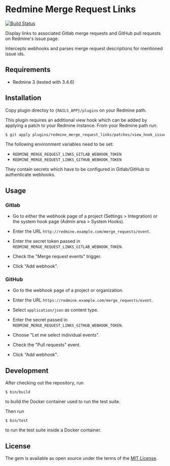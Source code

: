 # Redmine Merge Request Links

[![Build Status](https://travis-ci.org/tf/redmine_merge_request_links.svg?branch=master)](https://travis-ci.org/tf/redmine_merge_request_links)

Display links to associated Gitlab merge requests and GitHub pull
requests on Redmine's issue page.

Intercepts webhooks and parses merge request descriptions for
mentioned issue ids.

## Requirements

* Redmine 3 (tested with 3.4.6)

## Installation

Copy plugin directoy to `{RAILS_APP}/plugins` on your Redmine path.

This plugin requires an additional view hook which can be added by
applying a patch to your Redmine instance. From your Redmine path run:

```bash
$ git apply plugins/redmine_merge_request_links/patches/view_hook_issues_show_after_details.patch
```

The following environment variables need to be set:

* `REDMINE_MERGE_REQUEST_LINKS_GITLAB_WEBHOOK_TOKEN`
* `REDMINE_MERGE_REQUEST_LINKS_GITHUB_WEBHOOK_TOKEN`

They contain secrets which have to be configured in Gitlab/GitHub to
authenticate webhooks.

## Usage

### Gitlab

* Go to either the webhook page of a project (Settings > Integration)
  or the system hook page (Admin area > System Hooks).

* Enter the URL `http://redmine.example.com/merge_requests/event`.

* Enter the secret token passed in
  `REDMINE_MERGE_REQUEST_LINKS_GITLAB_WEBHOOK_TOKEN`.

* Check the "Merge request events" trigger.

* Click "Add webhook".

### GitHub

* Go to the webhook page of a project or organization.

* Enter the URL `https://redmine.example.com/merge_requests/event`.

* Select `application/json` as content type.

* Enter the secret passed in
  `REDMINE_MERGE_REQUEST_LINKS_GITHUB_WEBHOOK_TOKEN`.

* Choose "Let me select individual events".

* Check the "Pull requests" event.

* Click "Add webhook".

## Development

After checking out the repository, run

```
$ bin/build
```

to build the Docker container used to run the test suite.

Then run

```
$ bin/test
```

to run the test suite inside a Docker container.

## License

The gem is available as open source under the terms of the
[MIT License](http://opensource.org/licenses/MIT).
